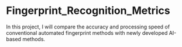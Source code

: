 # Fingerprint_Recognition_Metrics
 In this project, I will compare the accuracy and processing speed of conventional automated fingerprint methods with newly developed AI-based methods. 
